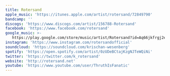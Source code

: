 ```yaml
---
title: Rotersand
apple_music: 'https://itunes.apple.com/artist/rotersand/72849790'
bandcamp: ''
discogs: 'https://www.discogs.com/artist/156788-Rotersand'
facebook: 'https://www.facebook.com/rotersand'
google_music: >-
   https://play.google.com/store/music/artist/Rotersand?id=Aq66jkfrgj2ecgfa4nlcazkrpxm
instagram: 'https://www.instagram.com/rotersandofficial'
soundcloud: 'https://soundcloud.com/krischan-wesenberg'
spotify: 'https://open.spotify.com/artist/0zUDeBCtajKzgNJTeWQiNi'
twitter: 'https://twitter.com/k_rotersand'
website: 'http://rotersand.net'
youtube: 'https://www.youtube.com/user/ThruthIsFanatic'
---
```

